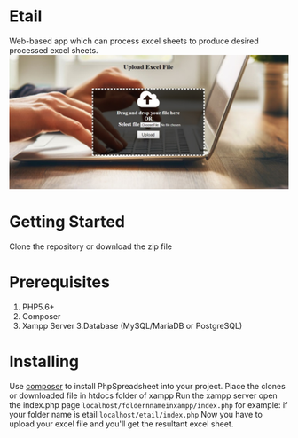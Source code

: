 # Etail
Web-based app which can process excel sheets to produce desired processed excel sheets.
![Sample](index.jpg)
# Getting Started
Clone the repository or download the zip file
# Prerequisites
1. PHP5.6+
2. Composer
3. Xampp Server
3.Database (MySQL/MariaDB or PostgreSQL)
# Installing
Use [composer](https://getcomposer.org/) to install PhpSpreadsheet into your project.
Place the clones or downloaded file in htdocs folder of xampp 
Run the xampp server
open the index.php page
`localhost/foldernnameinxampp/index.php`
for example: if your folder name is etail
`localhost/etail/index.php`
Now you have to upload your excel file and you'll get the resultant excel sheet.
